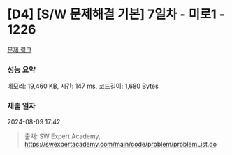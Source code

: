 # [D4] [S/W 문제해결 기본] 7일차 - 미로1 - 1226 

[문제 링크](https://swexpertacademy.com/main/code/problem/problemDetail.do?contestProbId=AV14vXUqAGMCFAYD) 

### 성능 요약

메모리: 19,460 KB, 시간: 147 ms, 코드길이: 1,680 Bytes

### 제출 일자

2024-08-09 17:42



> 출처: SW Expert Academy, https://swexpertacademy.com/main/code/problem/problemList.do